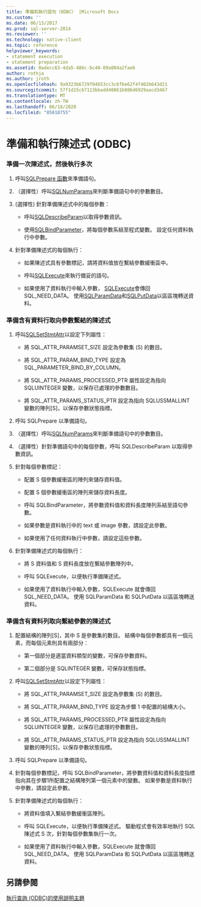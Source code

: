 ```yaml
---
title: 準備和執行語句（ODBC） |Microsoft Docs
ms.custom: ''
ms.date: 06/13/2017
ms.prod: sql-server-2014
ms.reviewer: ''
ms.technology: native-client
ms.topic: reference
helpviewer_keywords:
- statement execution
- statement preparation
ms.assetid: 0adecc63-4da5-486c-bc48-09a004a2fae6
author: rothja
ms.author: jroth
ms.openlocfilehash: 9a9323b6729f04653cc3c6f6e62f4f402b643d21
ms.sourcegitcommit: 57f1d15c67113bbadd40861b886d6929aacd3467
ms.translationtype: MT
ms.contentlocale: zh-TW
ms.lasthandoff: 06/18/2020
ms.locfileid: "85018755"
---
```

# <a name="prepare-and-execute-a-statement-odbc"></a>準備和執行陳述式 (ODBC)
    
### <a name="to-prepare-a-statement-once-and-then-execute-it-multiple-times"></a>準備一次陳述式，然後執行多次  
  
1.  呼叫[SQLPrepare 函數](https://go.microsoft.com/fwlink/?LinkId=59360)來準備語句。  
  
2.  （選擇性）呼叫[SQLNumParams](https://go.microsoft.com/fwlink/?LinkId=58404)來判斷準備語句中的參數數目。  
  
3.  (選擇性) 針對準備陳述式中的每個參數：  
  
    -   呼叫[SQLDescribeParam](../../native-client-odbc-api/sqldescribeparam.md)以取得參數資訊。  
  
    -   使用[SQLBindParameter](../../native-client-odbc-api/sqlbindparameter.md)，將每個參數系結至程式變數。 設定任何資料執行中參數。  
  
4.  針對準備陳述式的每個執行：  
  
    -   如果陳述式具有參數標記，請將資料值放在繫結參數緩衝區中。  
  
    -   呼叫[SQLExecute](https://go.microsoft.com/fwlink/?LinkId=58400)來執行備妥的語句。  
  
    -   如果使用了資料執行中輸入參數， [SQLExecute](https://go.microsoft.com/fwlink/?LinkId=58400)會傳回 SQL_NEED_DATA。 使用[SQLParamData](https://go.microsoft.com/fwlink/?LinkId=58405)和[SQLPutData](../../native-client-odbc-api/sqlputdata.md)以區區塊轉送資料。  
  
### <a name="to-prepare-a-statement-with-column-wise-parameter-binding"></a>準備含有資料行取向參數繫結的陳述式  
  
1.  呼叫[SQLSetStmtAttr](../../native-client-odbc-api/sqlsetstmtattr.md)以設定下列屬性：  
  
    -   將 SQL_ATTR_PARAMSET_SIZE 設定為參數集 (S) 的數目。  
  
    -   將 SQL_ATTR_PARAM_BIND_TYPE 設定為 SQL_PARAMETER_BIND_BY_COLUMN。  
  
    -   將 SQL_ATTR_PARAMS_PROCESSED_PTR 屬性設定為指向 SQLUINTEGER 變數，以保存已處理的參數數目。  
  
    -   將 SQL_ATTR_PARAMS_STATUS_PTR 設定為指向 SQLUSSMALLINT 變數的陣列[S]，以保存參數狀態指標。  
  
2.  呼叫 SQLPrepare 以準備語句。  
  
3.  （選擇性）呼叫[SQLNumParams](https://go.microsoft.com/fwlink/?LinkId=58404)來判斷準備語句中的參數數目。  
  
4.  （選擇性）針對準備語句中的每個參數，呼叫 SQLDescribeParam 以取得參數資訊。  
  
5.  針對每個參數標記：  
  
    -   配置 S 個參數緩衝區的陣列來儲存資料值。  
  
    -   配置 S 個參數緩衝區的陣列來儲存資料長度。  
  
    -   呼叫 SQLBindParameter，將參數資料值和資料長度陣列系結至語句參數。  
  
    -   如果參數是資料執行中的 text 或 image 參數，請設定此參數。  
  
    -   如果使用了任何資料執行中參數，請設定這些參數。  
  
6.  針對準備陳述式的每個執行：  
  
    -   將 S 資料值和 S 資料長度放在繫結參數陣列中。  
  
    -   呼叫 SQLExecute，以便執行準備陳述式。  
  
    -   如果使用了資料執行中輸入參數，SQLExecute 就會傳回 SQL_NEED_DATA。 使用 SQLParamData 和 SQLPutData 以區區塊轉送資料。  
  
### <a name="to-prepare-a-statement-with-row-wise-bound-parameters"></a>準備含有資料列取向繫結參數的陳述式  
  
1.  配置結構的陣列[S]，其中 S 是參數集的數目。 結構中每個參數都具有一個元素，而每個元素則具有兩部分：  
  
    -   第一個部分是適當資料類型的變數，可保存參數資料。  
  
    -   第二個部分是 SQLINTEGER 變數，可保存狀態指標。  
  
2.  呼叫[SQLSetStmtAttr](../../native-client-odbc-api/sqlsetstmtattr.md)以設定下列屬性：  
  
    -   將 SQL_ATTR_PARAMSET_SIZE 設定為參數集 (S) 的數目。  
  
    -   將 SQL_ATTR_PARAM_BIND_TYPE 設定為步驟 1 中配置的結構大小。  
  
    -   將 SQL_ATTR_PARAMS_PROCESSED_PTR 屬性設定為指向 SQLUINTEGER 變數，以保存已處理的參數數目。  
  
    -   將 SQL_ATTR_PARAMS_STATUS_PTR 設定為指向 SQLUSSMALLINT 變數的陣列[S]，以保存參數狀態指標。  
  
3.  呼叫 SQLPrepare 以準備語句。  
  
4.  針對每個參數標記，呼叫 SQLBindParameter，將參數資料值和資料長度指標指向其在步驟1所配置之結構陣列第一個元素中的變數。 如果參數是資料執行中參數，請設定此參數。  
  
5.  針對準備陳述式的每個執行：  
  
    -   將資料值填入繫結參數緩衝區陣列。  
  
    -   呼叫 SQLExecute，以便執行準備陳述式。 驅動程式會有效率地執行 SQL 陳述式 S 次，針對每個參數集執行一次。  
  
    -   如果使用了資料執行中輸入參數，SQLExecute 就會傳回 SQL_NEED_DATA。 使用 SQLParamData 和 SQLPutData 以區區塊轉送資料。  
  
## <a name="see-also"></a>另請參閱  
 [執行查詢 &#40;ODBC&#41;的使用說明主題](executing-queries-how-to-topics-odbc.md)  
  
  
